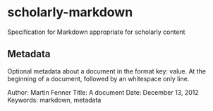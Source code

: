 scholarly-markdown
==================

Specification for Markdown appropriate for scholarly content

## Metadata

Optional metadata about a document in the format key: value. At the beginning of a document, followed by an whitespace only line. 

Author: Martin Fenner
Title: A document
Date: December 13, 2012
Keywords: markdown, metadata
